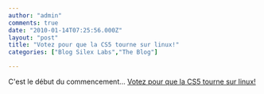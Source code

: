 ```yaml
---
author: "admin"
comments: true
date: "2010-01-14T07:25:56.000Z"
layout: "post"
title: "Votez pour que la CS5 tourne sur linux!"
categories: ["Blog Silex Labs","The Blog"]

---
```

C'est le début du commencement... [Votez pour que la CS5 tourne sur linux!](http://poll.pollcode.com/Xxah)


